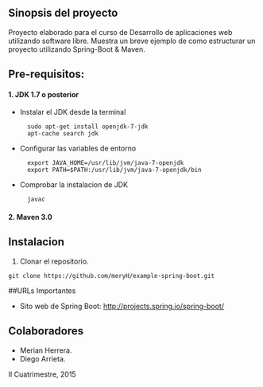 ## Sinopsis del proyecto
Proyecto elaborado para el curso de Desarrollo de aplicaciones web utilizando software libre. Muestra un breve ejemplo de como estructurar un proyecto utilizando Spring-Boot & Maven.


## Pre-requisitos:
#### 1. JDK 1.7 o posterior
  * Instalar el JDK desde la terminal
    ```shell
      sudo apt-get install openjdk-7-jdk
      apt-cache search jdk
    ```
  * Configurar las variables de entorno
    ```shell
      export JAVA_HOME=/usr/lib/jvm/java-7-openjdk
      export PATH=$PATH:/usr/lib/jvm/java-7-openjdk/bin
    ```
  * Comprobar la instalacion de JDK
    ```shell
      javac
    ```

#### 2. Maven 3.0

## Instalacion
1. Clonar el repositorio.

```shell
git clone https://github.com/meryH/example-spring-boot.git
```
##URLs Importantes
+ Sito web de Spring Boot: http://projects.spring.io/spring-boot/

## Colaboradores
- Merian Herrera.
- Diego Arrieta.

II Cuatrimestre, 2015
